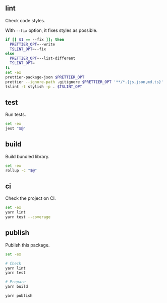 ## lint

Check code styles.

With `--fix` option, it fixes styles as possible.

```bash
if [[ $1 == --fix ]]; then
  PRETTIER_OPT=--write
  TSLINT_OPT=--fix
else
  PRETTIER_OPT=--list-different
  TSLINT_OPT=
fi
set -ex
prettier-package-json $PRETTIER_OPT
prettier --ignore-path .gitignore $PRETTIER_OPT '**/*.{js,json,md,ts}'
tslint -t stylish -p . $TSLINT_OPT
```

## test

Run tests.

```bash
set -ex
jest "$@"
```

## build

Build bundled library.

```bash
set -ex
rollup -c "$@"
```

## ci

Check the project on CI.

```bash
set -ex
yarn lint
yarn test --coverage
```

## publish

Publish this package.

```bash
set -ex

# Check
yarn lint
yarn test

# Prepare
yarn build

yarn publish
```
